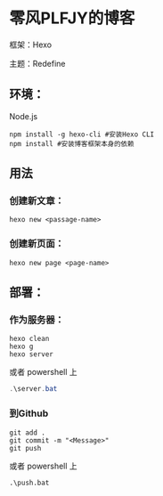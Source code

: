 # 零风PLFJY的博客

框架：Hexo

主题：Redefine

## 环境：

Node.js

```shell
npm install -g hexo-cli #安装Hexo CLI
npm install #安装博客框架本身的依赖
```

## 用法

### 创建新文章：

```shell
hexo new <passage-name>
```

### 创建新页面：

```shell
hexo new page <page-name>
```

## 部署：

### 作为服务器：

```shell
hexo clean
hexo g
hexo server
```

或者 powershell 上

```powershell
.\server.bat
```

### 到Github

```shell
git add .
git commit -m "<Message>"
git push
```

或者 powershell 上

```bat
.\push.bat
```

